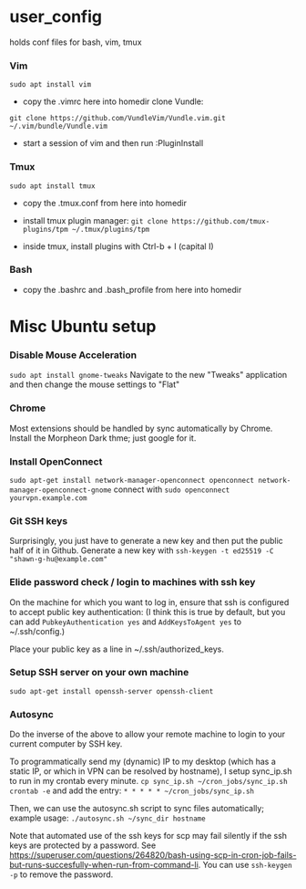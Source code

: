 # user_config
holds conf files for bash, vim, tmux

### Vim
`sudo apt install vim`

- copy the .vimrc here into homedir
clone Vundle:

`git clone https://github.com/VundleVim/Vundle.vim.git ~/.vim/bundle/Vundle.vim`

- start a session of vim and then run :PluginInstall

### Tmux
`sudo apt install tmux`

- copy the .tmux.conf from here into homedir
- install tmux plugin manager: 
`git clone https://github.com/tmux-plugins/tpm ~/.tmux/plugins/tpm`

- inside tmux, install plugins with Ctrl-b + I (capital I)

### Bash
- copy the .bashrc and .bash_profile from here into homedir


# Misc Ubuntu setup

### Disable Mouse Acceleration 
`sudo apt install gnome-tweaks`
Navigate to the new "Tweaks" application and then change the mouse settings to "Flat"

### Chrome
Most extensions should be handled by sync automatically by Chrome.
Install the Morpheon Dark thme; just google for it.

### Install OpenConnect
`sudo apt-get install network-manager-openconnect openconnect network-manager-openconnect-gnome`
connect with `sudo openconnect yourvpn.example.com`

### Git SSH keys
Surprisingly, you just have to generate a new key and then put the public half of it in Github.
Generate a new key with `ssh-keygen -t ed25519 -C "shawn-g-hu@example.com"`

### Elide password check / login to machines with ssh key
On the machine for which you want to log in, ensure that ssh is configured to accept public key authentication:
(I think this is true by default, but you can add `PubkeyAuthentication yes` and `AddKeysToAgent yes` to ~/.ssh/config.)

Place your public key as a line in ~/.ssh/authorized_keys.

### Setup SSH server on your own machine
`sudo apt-get install openssh-server openssh-client`

### Autosync
Do the inverse of the above to allow your remote machine to login to your current computer by SSH key.

To programmatically send my (dynamic) IP to my desktop (which has a static IP, or which in VPN can be resolved by hostname),
I setup sync_ip.sh to run in my crontab every minute.
`cp sync_ip.sh ~/cron_jobs/sync_ip.sh`
`crontab -e`
and add the entry:
`* * * * * ~/cron_jobs/sync_ip.sh`

Then, we can use the autosync.sh script to sync files automatically; example usage: `./autosync.sh ~/sync_dir hostname`

Note that automated use of the ssh keys for scp may fail silently if the ssh keys are protected by a password.
See https://superuser.com/questions/264820/bash-using-scp-in-cron-job-fails-but-runs-succesfully-when-run-from-command-li.
You can use `ssh-keygen -p` to remove the password.

